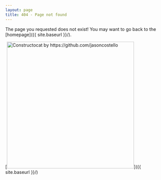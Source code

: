 ```yaml
---
layout: page
title: 404 - Page not found
---
```


The page you requested does not exist! You may want to go back to the [homepage]({{ site.baseurl }}/).

[<img src="{{ site.baseurl }}/images/404.jpg" alt="Constructocat by https://github.com/jasoncostello" style="width: 400px;"/>]({{ site.baseurl }}/)
